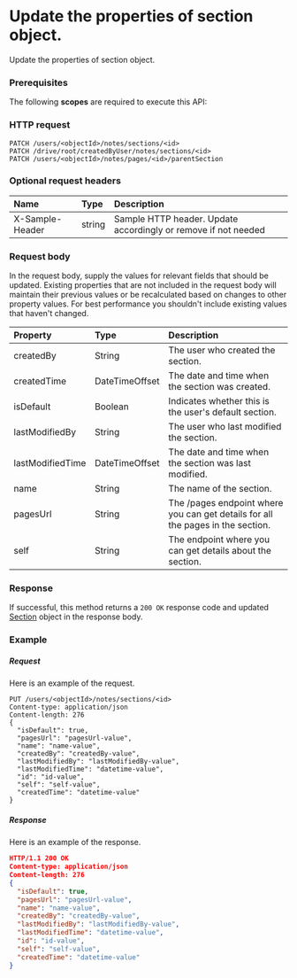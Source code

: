 # Update the properties of section object.

Update the properties of section object.
### Prerequisites
The following **scopes** are required to execute this API: 
### HTTP request
<!-- { "blockType": "ignored" } -->
```http
PATCH /users/<objectId>/notes/sections/<id>
PATCH /drive/root/createdByUser/notes/sections/<id>
PATCH /users/<objectId>/notes/pages/<id>/parentSection
```
### Optional request headers
| Name       | Type | Description|
|:-----------|:------|:----------|
| X-Sample-Header  | string  | Sample HTTP header. Update accordingly or remove if not needed|

### Request body
In the request body, supply the values for relevant fields that should be updated. Existing properties that are not included in the request body will maintain their previous values or be recalculated based on changes to other property values. For best performance you shouldn't include existing values that haven't changed.

| Property	   | Type	|Description|
|:---------------|:--------|:----------|
|createdBy|String|The user who created the section. |
|createdTime|DateTimeOffset|The date and time when the section was created. |
|isDefault|Boolean|Indicates whether this is the user's default section.|
|lastModifiedBy|String|The user who last modified the section. |
|lastModifiedTime|DateTimeOffset|The date and time when the section was last modified. |
|name|String|The name of the section. |
|pagesUrl|String|The /pages endpoint where you can get details for all the pages in the section.|
|self|String|The endpoint where you can get details about the section. |

### Response
If successful, this method returns a `200 OK` response code and updated [Section](../resources/section.md) object in the response body.
### Example
##### Request
Here is an example of the request.
<!-- {
  "blockType": "request",
  "name": "update_section"
}-->
```http
PUT /users/<objectId>/notes/sections/<id>
Content-type: application/json
Content-length: 276
{
  "isDefault": true,
  "pagesUrl": "pagesUrl-value",
  "name": "name-value",
  "createdBy": "createdBy-value",
  "lastModifiedBy": "lastModifiedBy-value",
  "lastModifiedTime": "datetime-value",
  "id": "id-value",
  "self": "self-value",
  "createdTime": "datetime-value"
}
```
##### Response
<!-- {
  "blockType": "response",
  "truncated": false,
  "@odata.type": "section"
} -->
Here is an example of the response.
```json
HTTP/1.1 200 OK
Content-type: application/json
Content-length: 276
{
  "isDefault": true,
  "pagesUrl": "pagesUrl-value",
  "name": "name-value",
  "createdBy": "createdBy-value",
  "lastModifiedBy": "lastModifiedBy-value",
  "lastModifiedTime": "datetime-value",
  "id": "id-value",
  "self": "self-value",
  "createdTime": "datetime-value"
}
```

<!-- uuid: aba892e0-5f2b-4ec1-a2d1-a8d1c2e32638
2015-10-16 22:29:35 UTC -->
<!-- {
  "type": "#page.annotation",
  "description": "Update the properties of section object.",
  "keywords": "",
  "section": "documentation",
  "tocPath": ""
}-->